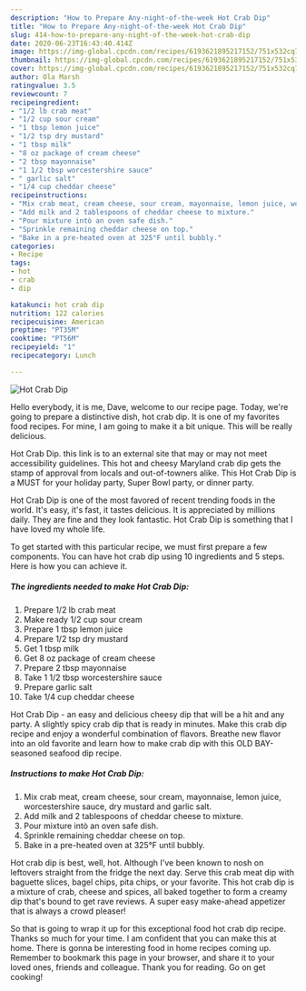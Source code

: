 ```yaml
---
description: "How to Prepare Any-night-of-the-week Hot Crab Dip"
title: "How to Prepare Any-night-of-the-week Hot Crab Dip"
slug: 414-how-to-prepare-any-night-of-the-week-hot-crab-dip
date: 2020-06-23T16:43:40.414Z
image: https://img-global.cpcdn.com/recipes/6193621895217152/751x532cq70/hot-crab-dip-recipe-main-photo.jpg
thumbnail: https://img-global.cpcdn.com/recipes/6193621895217152/751x532cq70/hot-crab-dip-recipe-main-photo.jpg
cover: https://img-global.cpcdn.com/recipes/6193621895217152/751x532cq70/hot-crab-dip-recipe-main-photo.jpg
author: Ola Marsh
ratingvalue: 3.5
reviewcount: 7
recipeingredient:
- "1/2 lb crab meat"
- "1/2 cup sour cream"
- "1 tbsp lemon juice"
- "1/2 tsp dry mustard"
- "1 tbsp milk"
- "8 oz package of cream cheese"
- "2 tbsp mayonnaise"
- "1 1/2 tbsp worcestershire sauce"
- " garlic salt"
- "1/4 cup cheddar cheese"
recipeinstructions:
- "Mix crab meat, cream cheese, sour cream, mayonnaise, lemon juice, worcestershire sauce, dry mustard and garlic salt."
- "Add milk and 2 tablespoons of cheddar cheese to mixture."
- "Pour mixture intò an oven safe dish."
- "Sprinkle remaining cheddar cheese on top."
- "Bake in a pre-heated oven at 325°F until bubbly."
categories:
- Recipe
tags:
- hot
- crab
- dip

katakunci: hot crab dip 
nutrition: 122 calories
recipecuisine: American
preptime: "PT35M"
cooktime: "PT56M"
recipeyield: "1"
recipecategory: Lunch

---
```



![Hot Crab Dip](https://img-global.cpcdn.com/recipes/6193621895217152/751x532cq70/hot-crab-dip-recipe-main-photo.jpg)

Hello everybody, it is me, Dave, welcome to our recipe page. Today, we're going to prepare a distinctive dish, hot crab dip. It is one of my favorites food recipes. For mine, I am going to make it a bit unique. This will be really delicious.

Hot Crab Dip. this link is to an external site that may or may not meet accessibility guidelines. This hot and cheesy Maryland crab dip gets the stamp of approval from locals and out-of-towners alike. This Hot Crab Dip is a MUST for your holiday party, Super Bowl party, or dinner party.

Hot Crab Dip is one of the most favored of recent trending foods in the world. It's easy, it's fast, it tastes delicious. It is appreciated by millions daily. They are fine and they look fantastic. Hot Crab Dip is something that I have loved my whole life.


To get started with this particular recipe, we must first prepare a few components. You can have hot crab dip using 10 ingredients and 5 steps. Here is how you can achieve it.

<!--inarticleads1-->

##### The ingredients needed to make Hot Crab Dip:

1. Prepare 1/2 lb crab meat
1. Make ready 1/2 cup sour cream
1. Prepare 1 tbsp lemon juice
1. Prepare 1/2 tsp dry mustard
1. Get 1 tbsp milk
1. Get 8 oz package of cream cheese
1. Prepare 2 tbsp mayonnaise
1. Take 1 1/2 tbsp worcestershire sauce
1. Prepare  garlic salt
1. Take 1/4 cup cheddar cheese


Hot Crab Dip - an easy and delicious cheesy dip that will be a hit and any party. A slightly spicy crab dip that is ready in minutes. Make this crab dip recipe and enjoy a wonderful combination of flavors. Breathe new flavor into an old favorite and learn how to make crab dip with this OLD BAY-seasoned seafood dip recipe. 

<!--inarticleads2-->

##### Instructions to make Hot Crab Dip:

1. Mix crab meat, cream cheese, sour cream, mayonnaise, lemon juice, worcestershire sauce, dry mustard and garlic salt.
1. Add milk and 2 tablespoons of cheddar cheese to mixture.
1. Pour mixture intò an oven safe dish.
1. Sprinkle remaining cheddar cheese on top.
1. Bake in a pre-heated oven at 325°F until bubbly.


Hot crab dip is best, well, hot. Although I&#39;ve been known to nosh on leftovers straight from the fridge the next day. Serve this crab meat dip with baguette slices, bagel chips, pita chips, or your favorite. This hot crab dip is a mixture of crab, cheese and spices, all baked together to form a creamy dip that&#39;s bound to get rave reviews. A super easy make-ahead appetizer that is always a crowd pleaser! 

So that is going to wrap it up for this exceptional food hot crab dip recipe. Thanks so much for your time. I am confident that you can make this at home. There is gonna be interesting food in home recipes coming up. Remember to bookmark this page in your browser, and share it to your loved ones, friends and colleague. Thank you for reading. Go on get cooking!

